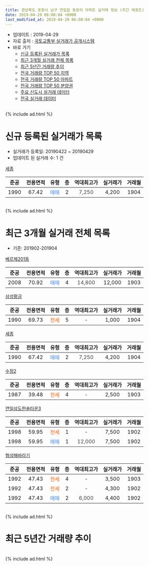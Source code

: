 ```yaml
---
title: 경상북도 포항시 남구 연일읍 동문리 아파트 실거래 정보 (주간 레포트)
date: 2019-04-29 06:08:04 +0900
last_modified_at: 2019-04-29 06:08:04 +0900
---
```


* 업데이트 : 2019-04-29
* 자료 출처 : [국토교통부 실거래가 공개시스템](http://rt.molit.go.kr)
* 바로 가기
    * [신규 등록된 실거래가 목록](#신규-등록된-실거래가-목록)
    * [최근 3개월 실거래 전체 목록](#최근-3개월-실거래-전체-목록)
    * [최근 5년간 거래량 추이](#최근-5년간-거래량-추이)
    * [전국 거래량 TOP 50 지역](https://inasie.github.io/apt-trade-info/최근-3개월-전국에서-가장-거래가-많이-발생한-지역)
    * [전국 거래량 TOP 50 아파트](https://inasie.github.io/apt-trade-info/최근-3개월-전국에서-가장-거래가-많이-발생한-아파트)
    * [전국 거래량 TOP 50 분양권](https://inasie.github.io/apt-trade-info/최근-3개월-전국에서-가장-거래가-많이-발생한-분양권)
    * [주요 신도시 실거래 데이터](https://inasie.github.io/apt-trade-info/주요-신도시)
    * [전국 실거래 데이터](https://inasie.github.io/apt-trade-info/전국)
<br>
{% include ad.html %}
<br>

# 신규 등록된 실거래가 목록
* 실거래가 등록일: 20190422 ~ 20190429
* 업데이트 된 실거래 수: 1 건


[세종](https://search.naver.com/search.naver?query=%EA%B2%BD%EC%83%81%EB%B6%81%EB%8F%84+%ED%8F%AC%ED%95%AD%EC%8B%9C+%EB%82%A8%EA%B5%AC+%EC%97%B0%EC%9D%BC%EC%9D%8D+%EB%8F%99%EB%AC%B8%EB%A6%AC+%EC%84%B8%EC%A2%85)

|준공|전용면적|유형|층|역대최고가|실거래가|거래월|
|:---:|:---:|:---:|:---:|:---:|:---:|:---:|
|1990|67.42|<span style="color:#4285f3">매매</span>|2|<span style="color:#444444">7,250</span>|4,200|1904|


<br>
{% include ad.html %}
<br>

# 최근 3개월 실거래 전체 목록
* 기준: 201902-201904


[베르체201동](https://search.naver.com/search.naver?query=%EA%B2%BD%EC%83%81%EB%B6%81%EB%8F%84+%ED%8F%AC%ED%95%AD%EC%8B%9C+%EB%82%A8%EA%B5%AC+%EC%97%B0%EC%9D%BC%EC%9D%8D+%EB%8F%99%EB%AC%B8%EB%A6%AC+%EB%B2%A0%EB%A5%B4%EC%B2%B4201%EB%8F%99)

|준공|전용면적|유형|층|역대최고가|실거래가|거래월|
|:---:|:---:|:---:|:---:|:---:|:---:|:---:|
|2008|70.92|<span style="color:#4285f3">매매</span>|4|<span style="color:#444444">14,800</span>|12,000|1903|

[삼성황금](https://search.naver.com/search.naver?query=%EA%B2%BD%EC%83%81%EB%B6%81%EB%8F%84+%ED%8F%AC%ED%95%AD%EC%8B%9C+%EB%82%A8%EA%B5%AC+%EC%97%B0%EC%9D%BC%EC%9D%8D+%EB%8F%99%EB%AC%B8%EB%A6%AC+%EC%82%BC%EC%84%B1%ED%99%A9%EA%B8%88)

|준공|전용면적|유형|층|역대최고가|실거래가|거래월|
|:---:|:---:|:---:|:---:|:---:|:---:|:---:|
|1990|69.73|<span style="color:#ff5a00">전세</span>|5|<span style="color:#444444">-</span>|1,000|1904|

[세종](https://search.naver.com/search.naver?query=%EA%B2%BD%EC%83%81%EB%B6%81%EB%8F%84+%ED%8F%AC%ED%95%AD%EC%8B%9C+%EB%82%A8%EA%B5%AC+%EC%97%B0%EC%9D%BC%EC%9D%8D+%EB%8F%99%EB%AC%B8%EB%A6%AC+%EC%84%B8%EC%A2%85)

|준공|전용면적|유형|층|역대최고가|실거래가|거래월|
|:---:|:---:|:---:|:---:|:---:|:---:|:---:|
|1990|67.42|<span style="color:#4285f3">매매</span>|2|<span style="color:#444444">7,250</span>|4,200|1904|

[수정2](https://search.naver.com/search.naver?query=%EA%B2%BD%EC%83%81%EB%B6%81%EB%8F%84+%ED%8F%AC%ED%95%AD%EC%8B%9C+%EB%82%A8%EA%B5%AC+%EC%97%B0%EC%9D%BC%EC%9D%8D+%EB%8F%99%EB%AC%B8%EB%A6%AC+%EC%88%98%EC%A0%952)

|준공|전용면적|유형|층|역대최고가|실거래가|거래월|
|:---:|:---:|:---:|:---:|:---:|:---:|:---:|
|1987|39.48|<span style="color:#ff5a00">전세</span>|4|<span style="color:#444444">-</span>|2,500|1903|

[연일삼도한솔타운3](https://search.naver.com/search.naver?query=%EA%B2%BD%EC%83%81%EB%B6%81%EB%8F%84+%ED%8F%AC%ED%95%AD%EC%8B%9C+%EB%82%A8%EA%B5%AC+%EC%97%B0%EC%9D%BC%EC%9D%8D+%EB%8F%99%EB%AC%B8%EB%A6%AC+%EC%97%B0%EC%9D%BC%EC%82%BC%EB%8F%84%ED%95%9C%EC%86%94%ED%83%80%EC%9A%B43)

|준공|전용면적|유형|층|역대최고가|실거래가|거래월|
|:---:|:---:|:---:|:---:|:---:|:---:|:---:|
|1998|59.95|<span style="color:#ff5a00">전세</span>|1|<span style="color:#444444">-</span>|7,500|1902|
|1998|59.95|<span style="color:#4285f3">매매</span>|1|<span style="color:#444444">12,000</span>|7,500|1902|

[협성해바라기](https://search.naver.com/search.naver?query=%EA%B2%BD%EC%83%81%EB%B6%81%EB%8F%84+%ED%8F%AC%ED%95%AD%EC%8B%9C+%EB%82%A8%EA%B5%AC+%EC%97%B0%EC%9D%BC%EC%9D%8D+%EB%8F%99%EB%AC%B8%EB%A6%AC+%ED%98%91%EC%84%B1%ED%95%B4%EB%B0%94%EB%9D%BC%EA%B8%B0)

|준공|전용면적|유형|층|역대최고가|실거래가|거래월|
|:---:|:---:|:---:|:---:|:---:|:---:|:---:|
|1992|47.43|<span style="color:#ff5a00">전세</span>|4|<span style="color:#444444">-</span>|3,500|1903|
|1992|47.43|<span style="color:#ff5a00">전세</span>|2|<span style="color:#444444">-</span>|4,300|1902|
|1992|47.43|<span style="color:#4285f3">매매</span>|2|<span style="color:#444444">6,000</span>|4,400|1902|


<br>
{% include ad.html %}
<br>

# 최근 5년간 거래량 추이


<div style="width:100%;">
    <canvas id="deal_progress" height="200"></canvas>
</div>

<script>
new Chart(document.getElementById("deal_progress"), {
    type: 'line',
    data: {
        labels: ['201404','201405','201406','201407','201408','201409','201410','201411','201412','201501','201502','201503','201504','201505','201506','201507','201508','201509','201510','201511','201512','201601','201602','201603','201604','201605','201606','201607','201608','201609','201610','201611','201612','201701','201702','201703','201704','201705','201706','201707','201708','201709','201710','201711','201712','201801','201802','201803','201804','201805','201806','201807','201808','201809','201810','201811','201812','201901','201902','201903','201904'],
        datasets: [{
            label: '매매',
            pointRadius: 1,
            data: [6, 2, 3, 9, 11, 9, 7, 9, 9, 6, 11, 10, 14, 7, 10, 6, 3, 10, 7, 2, 2, 3, 2, 2, 4, 4, 4, 4, 3, 4, 3, 3, 4, 1, 4, 7, 3, 3, 4, 3, 3, 4, 4, 3, 1, 4, 4, 3, 4, 2, 3, 1, 1, 6, 6, 3, 0, 3, 2, 1, 1],
            borderColor: "rgba(255, 201, 14, 1)",
            backgroundColor: "rgba(255, 201, 14, 0.5)",
            fill: false,
            lineTension: 0
        },{
            label: '전월세',
            pointRadius: 1,
            data: [1, 4, 2, 2, 0, 1, 1, 4, 1, 1, 1, 4, 1, 0, 2, 1, 1, 2, 1, 1, 3, 1, 2, 0, 4, 2, 0, 1, 0, 1, 3, 2, 0, 1, 1, 2, 3, 2, 1, 1, 6, 1, 0, 1, 1, 1, 1, 4, 5, 1, 1, 0, 4, 0, 1, 3, 1, 1, 2, 2, 1],
            borderColor: "rgba(0, 141, 185, 1)",
            backgroundColor: "rgba(0, 141, 185, 0.5)",
            fill: false,
            lineTension: 0
        }
        ]
    },
    options: {
        responsive: true,
        title: {
            display: false
        },
        tooltips: {
            mode: 'index',
            intersect: false
        },
        hover: {
            mode: 'nearest',
            intersect: true
        },
        scales: {
            xAxes: [{
                display: true,
                scaleLabel: {
                    display: true,
                    labelString: '년/월'
                }
            }],
            yAxes: [{
                display: true,
                ticks: {
                    suggestedMin: 0,
                },
                scaleLabel: {
                    display: true,
                    labelString: '실거래 수'
                }
            }]
        }
    }
});

</script>


<br>
{% include ad.html %}
<br>

